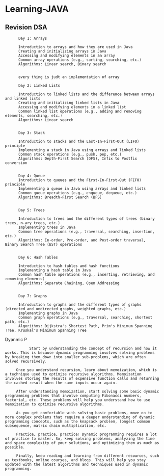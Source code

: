 # Learning-JAVA

   ## Revision DSA


          Day 1: Arrays

          Introduction to arrays and how they are used in Java
          Creating and initializing arrays in Java
          Accessing and modifying elements in an array
          Common array operations (e.g., sorting, searching, etc.)
          Algorithms: Linear search, Binary search
          
          
          every thing is judt an implementation of array
          
          Day 2: Linked Lists

          Introduction to linked lists and the difference between arrays and linked lists
          Creating and initializing linked lists in Java
          Accessing and modifying elements in a linked list
          Common linked list operations (e.g., adding and removing elements, searching, etc.)
          Algorithms: Linear search
          
          
          Day 3: Stack

          Introduction to stacks and the Last-In-First-Out (LIFO) principle
          Implementing a stack in Java using arrays and linked lists
          Common stack operations (e.g., push, pop, etc.)
          Algorithms: Depth-First Search (DFS), Infix to Postfix conversion
          
          
          Day 4: Queue
          Introduction to queues and the First-In-First-Out (FIFO) principle
          Implementing a queue in Java using arrays and linked lists
          Common queue operations (e.g., enqueue, dequeue, etc.)
          Algorithms: Breadth-First Search (BFS)
          
          
          Day 5: Trees

          Introduction to trees and the different types of trees (binary trees, n-ary trees, etc.)
          Implementing trees in Java
          Common tree operations (e.g., traversal, searching, insertion, etc.)
          Algorithms: In-order, Pre-order, and Post-order traversal, Binary Search Tree (BST) operations
          
          
          Day 6: Hash Tables

          Introduction to hash tables and hash functions
          Implementing a hash table in Java
          Common hash table operations (e.g., inserting, retrieving, and removing elements)
          Algorithms: Separate Chaining, Open Addressing
          
          
          Day 7: Graphs

          Introduction to graphs and the different types of graphs (directed and undirected graphs, weighted graphs, etc.)
          Implementing graphs in Java
          Common graph operations (e.g., traversal, searching, shortest path, etc.)
          Algorithms: Dijkstra's Shortest Path, Prim's Minimum Spanning Tree, Kruskal's Minimum Spanning Tree

   Dyanmic P
   
               Start by understanding the concept of recursion and how it works. This is because dynamic programming involves solving problems by breaking them down into smaller sub-problems, which are often solved recursively.

         Once you understand recursion, learn about memoization, which is a technique used to optimize recursive algorithms. Memoization involves storing the results of expensive function calls and returning the cached result when the same inputs occur again.

         After understanding memoization, start solving some basic dynamic programming problems that involve computing Fibonacci numbers, factorial, etc. These problems will help you understand how to use memoization to optimize recursive algorithms.

         As you get comfortable with solving basic problems, move on to more complex problems that require a deeper understanding of dynamic programming concepts, such as the knapsack problem, longest common subsequence, matrix chain multiplication, etc.

         Practice, practice, practice! Dynamic programming requires a lot of practice to master. So, keep solving problems, analyzing the time and space complexity of your solutions, and optimizing them as much as possible.

         Finally, keep reading and learning from different resources, such as textbooks, online courses, and blogs. This will help you stay updated with the latest algorithms and techniques used in dynamic programming.
